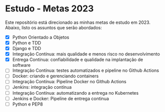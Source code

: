 # Estudo - Metas 2023

Este repositório está direcionado as minhas metas de estudo em 2023. Abaixo, listo os assuntos que serão abordados:

- [x] Python Orientado a Objetos
- [x] Python e TDD
- [x] Django e TDD
- [x] Integração Contínua: mais qualidade e menos risco no desenvolvimento
- [x] Entrega Contínua: confiabilidade e qualidade na implantação de software
- [ ] Integração Contínua: testes automatizados e pipeline no Github Actions
- [ ] Docker: criando e gerenciando containers
- [ ] Integração Contínua: Pipeline Docker no Github Actions
- [ ] Jenkins: integração contínua
- [ ] Integração Contínua: automatizando a entrega no Kubernetes
- [ ] Jenkins e Docker: Pipeline de entrega continua
- [ ] Python e PEP8
